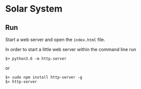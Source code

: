 # Solar System

## Run

Start a web server and open the `index.html` file.

In order to start a little web server within the command line run

```
$> python3.6 -m http.server
```

or

```
$> sudo npm install http-server -g
$> http-server
```
